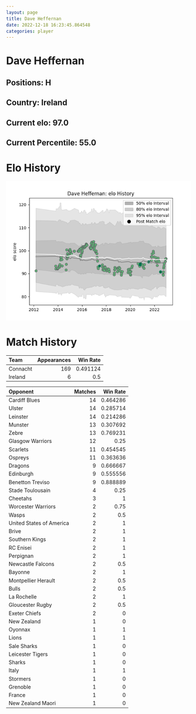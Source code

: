 ```yaml
---  
layout: page  
title: Dave Heffernan  
date: 2022-12-18 16:23:45.864548  
categories: player  
---
```

# Dave Heffernan

## Positions: H

## Country: Ireland

## Current elo: 97.0

## Current Percentile: 55.0

# Elo History


![elo history](history_DaveHeffernan.png)
# Match History


| Team     |   Appearances |   Win Rate |
|:---------|--------------:|-----------:|
| Connacht |           169 |   0.491124 |
| Ireland  |             6 |   0.5      |

| Opponent                 |   Matches |   Win Rate |
|:-------------------------|----------:|-----------:|
| Cardiff Blues            |        14 |   0.464286 |
| Ulster                   |        14 |   0.285714 |
| Leinster                 |        14 |   0.214286 |
| Munster                  |        13 |   0.307692 |
| Zebre                    |        13 |   0.769231 |
| Glasgow Warriors         |        12 |   0.25     |
| Scarlets                 |        11 |   0.454545 |
| Ospreys                  |        11 |   0.363636 |
| Dragons                  |         9 |   0.666667 |
| Edinburgh                |         9 |   0.555556 |
| Benetton Treviso         |         9 |   0.888889 |
| Stade Toulousain         |         4 |   0.25     |
| Cheetahs                 |         3 |   1        |
| Worcester Warriors       |         2 |   0.75     |
| Wasps                    |         2 |   0.5      |
| United States of America |         2 |   1        |
| Brive                    |         2 |   1        |
| Southern Kings           |         2 |   1        |
| RC Enisei                |         2 |   1        |
| Perpignan                |         2 |   1        |
| Newcastle Falcons        |         2 |   0.5      |
| Bayonne                  |         2 |   1        |
| Montpellier Herault      |         2 |   0.5      |
| Bulls                    |         2 |   0.5      |
| La Rochelle              |         2 |   1        |
| Gloucester Rugby         |         2 |   0.5      |
| Exeter Chiefs            |         2 |   0        |
| New Zealand              |         1 |   0        |
| Oyonnax                  |         1 |   1        |
| Lions                    |         1 |   1        |
| Sale Sharks              |         1 |   0        |
| Leicester Tigers         |         1 |   0        |
| Sharks                   |         1 |   0        |
| Italy                    |         1 |   1        |
| Stormers                 |         1 |   0        |
| Grenoble                 |         1 |   0        |
| France                   |         1 |   0        |
| New Zealand Maori        |         1 |   0        |